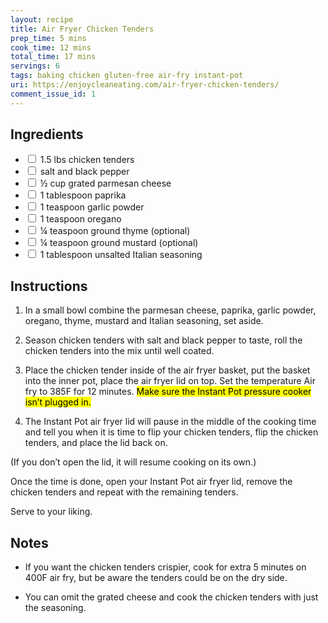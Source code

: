 ```yaml
---
layout: recipe
title: Air Fryer Chicken Tenders
prep_time: 5 mins
cook_time: 12 mins
total_time: 17 mins
servings: 6
tags: baking chicken gluten-free air-fry instant-pot
uri: https://enjoycleaneating.com/air-fryer-chicken-tenders/
comment_issue_id: 1
---
```

## Ingredients
- <input type="checkbox"> 1.5 lbs chicken tenders
- <input type="checkbox"> salt and black pepper
- <input type="checkbox"> ½ cup grated parmesan cheese
- <input type="checkbox"> 1 tablespoon paprika
- <input type="checkbox"> 1 teaspoon garlic powder
- <input type="checkbox"> 1 teaspoon oregano
- <input type="checkbox"> ¼ teaspoon ground thyme (optional)
- <input type="checkbox"> ¼ teaspoon ground mustard (optional)
- <input type="checkbox"> 1 tablespoon unsalted Italian seasoning

## Instructions
1. In a small bowl combine the parmesan cheese, paprika, garlic powder, oregano, thyme, mustard and Italian seasoning, set aside.

2. Season chicken tenders with salt and black pepper to taste, roll the chicken tenders into the mix until well coated.

3. Place the chicken tender inside of the air fryer basket, put the basket into the inner pot, place the air fryer lid on top. Set the temperature Air fry to 385F for 12 minutes. <mark>Make sure the Instant Pot pressure cooker isn’t plugged in.</mark>

4. The Instant Pot air fryer lid will pause in the middle of the cooking time and tell you when it is time to flip your chicken tenders, flip the chicken tenders, and place the lid back on.

(If you don’t open the lid, it will resume cooking on its own.)

Once the time is done, open your Instant Pot air fryer lid, remove the chicken tenders and repeat with the remaining tenders.

Serve to your liking.

## Notes
* If you want the chicken tenders crispier, cook for extra 5 minutes on 400F air fry, but be aware the tenders could be on the dry side.

* You can omit the grated cheese and cook the chicken tenders with just the seasoning.